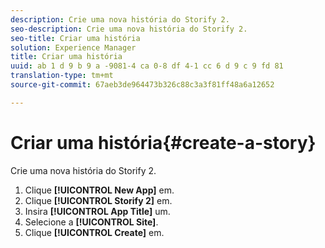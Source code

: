 ```yaml
---
description: Crie uma nova história do Storify 2.
seo-description: Crie uma nova história do Storify 2.
seo-title: Criar uma história
solution: Experience Manager
title: Criar uma história
uuid: ab 1 d 9 b 9 a -9081-4 ca 0-8 df 4-1 cc 6 d 9 c 9 fd 81
translation-type: tm+mt
source-git-commit: 67aeb3de964473b326c88c3a3f81ff48a6a12652

---
```



# Criar uma história{#create-a-story}

Crie uma nova história do Storify 2.

1. Clique **[!UICONTROL New App]** em.
1. Clique **[!UICONTROL Storify 2]** em.
1. Insira **[!UICONTROL App Title]** um.
1. Selecione a **[!UICONTROL Site]**.
1. Clique **[!UICONTROL Create]** em.
